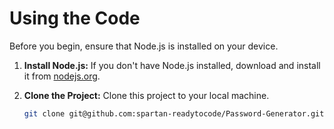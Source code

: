 # Using the Code

Before you begin, ensure that Node.js is installed on your device.

1. **Install Node.js:**
   If you don't have Node.js installed, download and install it from [nodejs.org](https://nodejs.org/).

2. **Clone the Project:**
   Clone this project to your local machine.

   ```bash
   git clone git@github.com:spartan-readytocode/Password-Generator.git
